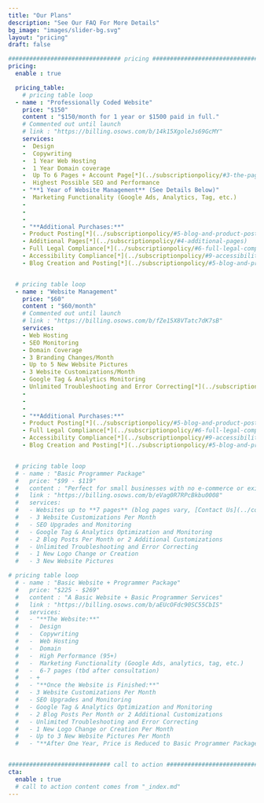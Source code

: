 ```yaml
---
title: "Our Plans"
description: "See Our FAQ For More Details"
bg_image: "images/slider-bg.svg"
layout: "pricing"
draft: false

################################ pricing ################################
pricing:
  enable : true

  pricing_table:
    # pricing table loop
  - name : "Professionally Coded Website"
    price: "$150"
    content : "$150/month for 1 year or $1500 paid in full."
    # Commented out until launch
    # link : "https://billing.osows.com/b/14k15XgoleJs69GcMY"
    services:
    -  Design
    -  Copywriting
    -  1 Year Web Hosting
    -  1 Year Domain coverage
    -  Up To 6 Pages + Account Page[*](../subscriptionpolicy/#3-the-pages-included)
    -  Highest Possible SEO and Performance
    - "**1 Year of Website Management** (See Details Below)"
    -  Marketing Functionality (Google Ads, Analytics, Tag, etc.)
    - 
    - 
    - 
    - "**Additional Purchases:**"
    - Product Posting[*](../subscriptionpolicy/#5-blog-and-product-postings)
    - Additional Pages[*](../subscriptionpolicy/#4-additional-pages)
    - Full Legal Compliance[*](../subscriptionpolicy/#6-full-legal-compliance)
    - Accessibility Compliance[*](../subscriptionpolicy/#9-accessibility-compliance)
    - Blog Creation and Posting[*](../subscriptionpolicy/#5-blog-and-product-postings)


  # pricing table loop
  - name : "Website Management"
    price: "$60"
    content : "$60/month"
    # Commented out until launch
    # link : "https://billing.osows.com/b/fZe15X8VTatc7dK7sB"
    services:
    - Web Hosting
    - SEO Monitoring
    - Domain Coverage
    - 3 Branding Changes/Month
    - Up to 5 New Website Pictures
    - 3 Website Customizations/Month
    - Google Tag & Analytics Monitoring
    - Unlimited Troubleshooting and Error Correcting[*](../subscriptionpolicy/#2-website-management-policy)
    - 
    - 
    - 
    - "**Additional Purchases:**"
    - Product Posting[*](../subscriptionpolicy/#5-blog-and-product-postings)
    - Full Legal Compliance[*](../subscriptionpolicy/#6-full-legal-compliance)
    - Accessibility Compliance[*](../subscriptionpolicy/#9-accessibility-compliance)
    - Blog Creation and Posting[*](../subscriptionpolicy/#5-blog-and-product-postings)


  # pricing table loop
  # - name : "Basic Programmer Package"
  #   price: "$99 - $119"
  #   content : "Perfect for small businesses with no e-commerce or existing Shopify, Wix, and Wordpress type websites."
  #   link : "https://billing.osows.com/b/eVag0R7RPcBkbu0008"
  #   services:
  #   - Websites up to **7 pages** (blog pages vary, [Contact Us](../contact/) with questions)
  #   - 3 Website Customizations Per Month
  #   - SEO Upgrades and Monitoring
  #   - Google Tag & Analytics Optimization and Monitoring
  #   - 2 Blog Posts Per Month or 2 Additional Customizations
  #   - Unlimited Troubleshooting and Error Correcting
  #   - 1 New Logo Change or Creation
  #   - 3 New Website Pictures

# pricing table loop
  # - name : "Basic Website + Programmer Package"
  #   price: "$225 - $269"
  #   content : "A Basic Website + Basic Programmer Services"
  #   link : "https://billing.osows.com/b/aEUcOFdc90SC55CbIS"
  #   services:
  #   - "**The Website:**"
  #   -  Design
  #   -  Copywriting
  #   -  Web Hosting
  #   -  Domain
  #   -  High Performance (95+)
  #   -  Marketing Functionality (Google Ads, analytics, tag, etc.)
  #   -  6-7 pages (tbd after consultation)
  #   - +
  #   - "**Once the Website is Finished:**"
  #   - 3 Website Customizations Per Month
  #   - SEO Upgrades and Monitoring
  #   - Google Tag & Analytics Optimization and Monitoring
  #   - 2 Blog Posts Per Month or 2 Additional Customizations
  #   - Unlimited Troubleshooting and Error Correcting
  #   - 1 New Logo Change or Creation Per Month
  #   - Up to 3 New Website Pictures Per Month
  #   - "**After One Year, Price is Reduced to Basic Programmer Package Pricing**"


############################# call to action #################################
cta:
  enable : true
  # call to action content comes from "_index.md"
---
```


<script async src="https://js.stripe.com/v3/pricing-table.js"></script>
<stripe-pricing-table pricing-table-id="prctbl_1O7oreH3lifquiGEXpm7OOEk"
publishable-key="pk_live_51O0n53H3lifquiGE8rXzIbU9a1DTm0Up2Wcv4TLeQfGCUjLqi9UzR3B8YNQNJWzW88Up63XHX7VXlrJF6xtVie8Q005tB9yDlP">
</stripe-pricing-table>
